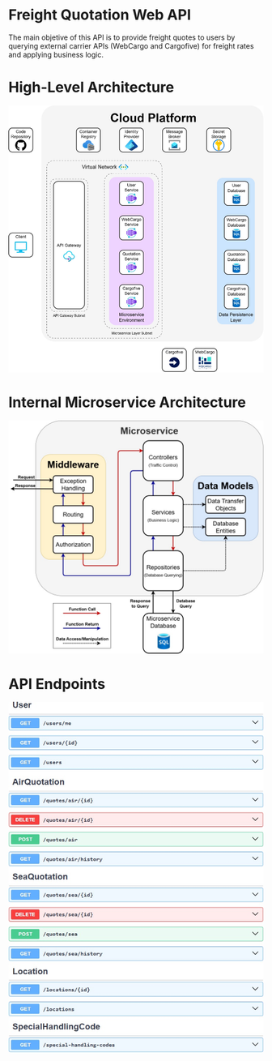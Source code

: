 # Freight Quotation Web API

The main objetive of this API is to provide freight quotes to users by querying external carrier APIs (WebCargo and Cargofive) for freight rates and applying business logic.

# High-Level Architecture

![](images/HighLevelArchitecture.jpg)

# Internal Microservice Architecture

![](images/InternalMicroserviceArchitecture.jpg)

# API Endpoints

![](images/API_Specification.jpg)

